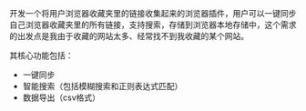 开发一个将用户浏览器收藏夹里的链接收集起来的浏览器插件，用户可以一键同步自己浏览器收藏夹里的所有链接，支持搜索，存储到浏览器本地存储中，这个需求的出发点是我由于收藏的网站太多、经常找不到我收藏的某个网站。

其核心功能包括：
- 一键同步
- 智能搜索（包括模糊搜索和正则表达式匹配）
- 数据导出（csv格式）
